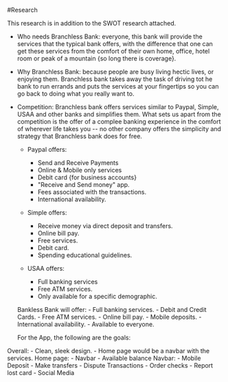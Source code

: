 #Research

This research is in addition to the SWOT research attached.

- Who needs Branchless Bank: everyone, this bank will provide the services that the typical bank offers, with the difference that one can get these services from the comfort of their own home, office, hotel room or peak of a mountain {so long there is coverage}.
- Why Branchless Bank: because people are busy living hectic lives, or enjoying them. Branchless bank takes away the task of driving tot he bank to run errands and puts the services at your fingertips so you can go back to doing what you really want to.

- Competition: Branchless bank offers services similar to Paypal, Simple, USAA and other banks and simplifies them. What sets us apart from the competition is the offer of a complee banking experience in the comfort of wherever life takes you -- no other company offers the simplicity and strategy that Branchless bank does for free. 

    - Paypal offers:
        - Send and Receive Payments
        - Online & Mobile only services
        - Debit card {for business accounts}
        - "Receive and Send money" app.
        - Fees associated with the transactions.
        - International availability.
    
    - Simple offers:
        - Receive money via direct deposit and transfers. 
        - Online bill pay.
        - Free services.
        - Debit card.
        - Spending educational guidelines. 
    
    - USAA offers:
        - Full banking services
        - Free ATM services. 
        - Only available for a specific demographic.
        
    Bankless Bank will offer:
        - Full banking services.
        - Debit and Credit Cards.
        - Free ATM services. 
        - Online bill pay.
        - Mobile deposits.
        - International availability.
        - Available to everyone.
    
    For the App, the following are the goals:

Overall:
    - Clean, sleek design. 
    - Home page would be a navbar with the services. 
Home page:
    - Navbar
    - Available balance
Navbar:
    - Mobile Deposit
    - Make transfers
    - Dispute Transactions
    - Order checks
    - Report lost card
    - Social Media

 


